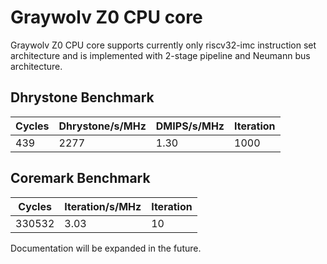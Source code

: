 # Graywolv Z0 CPU core #

Graywolv Z0 CPU core supports currently only riscv32-imc instruction set architecture and is implemented with 2-stage pipeline and Neumann bus architecture.

## Dhrystone Benchmark ##
| Cycles | Dhrystone/s/MHz | DMIPS/s/MHz | Iteration |
| ------ | --------------- | ----------- | --------- |
|    439 |            2277 |        1.30 |      1000 |

## Coremark Benchmark ##
| Cycles | Iteration/s/MHz | Iteration |
| ------ | --------------- | --------- |
| 330532 |            3.03 |        10 |

Documentation will be expanded in the future.
